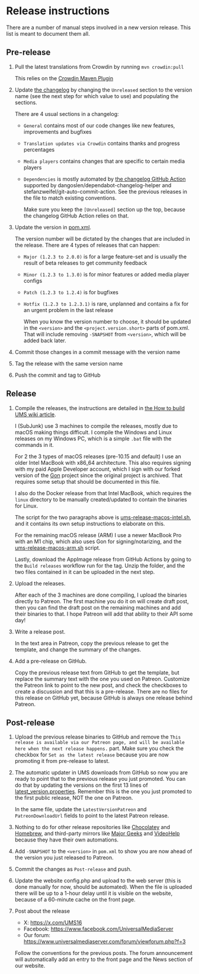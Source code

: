 # Release instructions

There are a number of manual steps involved in a new version release. This list is meant to document them all.

## Pre-release

1. Pull the latest translations from Crowdin by running `mvn crowdin:pull`

     This relies on the [Crowdin Maven Plugin](https://github.com/DigitalMediaServer/crowdin-maven-plugin/)
1. Update [the changelog](./CHANGELOG.md) by changing the `Unreleased` section to the version name (see the next step for which value to use) and populating the sections.

     There are 4 usual sections in a changelog:
   - `General` contains most of our code changes like new features, improvements and bugfixes
   - `Translation updates via Crowdin` contains thanks and progress percentages
   - `Media players` contains changes that are specific to certain media players
   - `Dependencies` is mostly automated by [the changelog GitHub Action](https://github.com/UniversalMediaServer/UniversalMediaServer/blob/47ed539c03f01f5198988a9a2388ae2aafc5a998/.github/workflows/ci.yaml#L258-L276) supported by dangoslen/dependabot-changelog-helper and stefanzweifel/git-auto-commit-action.
      See the previous releases in the file to match existing conventions.

      Make sure you keep the `[Unreleased]` section up the top, because the changelog GitHub Action relies on that.

1. Update the version in [pom.xml](./pom.xml).

     The version number will be dictated by the changes that are included in the release. There are 4 types of releases that can happen:
   - `Major (1.2.3 to 2.0.0)` is for a large feature-set and is usually the result of beta releases to get community feedback
   - `Minor (1.2.3 to 1.3.0)` is for minor features or added media player configs
   - `Patch (1.2.3 to 1.2.4)` is for bugfixes
   - `Hotfix (1.2.3 to 1.2.3.1)` is rare, unplanned and contains a fix for an urgent problem in the last release

     When you know the version number to choose, it should be updated in the `<version>` and the `<project.version.short>` parts of pom.xml. That will include removing `-SNAPSHOT` from `<version>`, which will be added back later.

1. Commit those changes in a commit message with the version name
1. Tag the release with the same version name
1. Push the commit and tag to GitHub

## Release

1. Compile the releases, the instructions are detailed in [the How to build UMS wiki article](https://github.com/UniversalMediaServer/UniversalMediaServer/wiki/How-to-build-UMS).

     I (SubJunk) use 3 machines to compile the releases, mostly due to macOS making things difficult. I compile the Windows and Linux releases on my Windows PC, which is a simple `.bat` file with the commands in it.

     For 2 the 3 types of macOS releases (pre-10.15 and default) I use an older Intel MacBook with x86_64 architecture. This also requires signing with my paid Apple Developer account, which I sign with our forked version of the [Gon](https://github.com/UniversalMediaServer/gon) project since the original project is archived. That requires some setup that should be documented in this file.

     I also do the Docker release from that Intel MacBook, which requires the `linux` directory to be manually created/updated to contain the binaries for Linux.

     The script for the two paragraphs above is [ums-release-macos-intel.sh](./scripts/ums-release-macos-intel.sh), and it contains its own setup instructions to elaborate on this.

     For the remaining macOS release (ARM) I use a newer MacBook Pro with an M1 chip, which also uses Gon for signing/notarizing, and the [ums-release-macos-arm.sh](./scripts/ums-release-macos-arm.sh) script.

     Lastly, download the AppImage release from GitHub Actions by going to the `Build releases` workflow run for the tag. Unzip the folder, and the two files contained in it can be uploaded in the next step.

1. Upload the releases.

     After each of the 3 machines are done compiling, I upload the binaries directly to Patreon. The first machine you do it on will create draft post, then you can find the draft post on the remaining machines and add their binaries to that. I hope Patreon will add that ability to their API some day!

1. Write a release post.

     In the text area in Patreon, copy the previous release to get the template, and change the summary of the changes.

1. Add a pre-release on GitHub.

     Copy the previous release text from GitHub to get the template, but replace the summary text with the one you used on Patreon. Customize the Patreon link to point to the new post, and check the checkboxes to create a discussion and that this is a pre-release. There are no files for this release on GitHub yet, because GitHub is always one release behind Patreon.

## Post-release

1. Upload the previous release binaries to GitHub and remove the `This release is available via our Patreon page, and will be available here when the next release happens.` part. Make sure you check the checkbox for `Set as the latest release` because you are now promoting it from pre-release to latest.

1. The automatic updater in UMS downloads from GitHub so now you are ready to point that to the previous release you just promoted. You can do that by updating the versions on the first 13 lines of [latest_version.properties](./src/main/external-resources/update/latest_version.properties#L1-L13). Remember this is the one you just promoted to the first public release, NOT the one on Patreon.

    In the same file, update the `LatestVersionPatreon` and `PatreonDownloadUrl` fields to point to the latest Patreon release.

1. Nothing to do for other release repositories like [Chocolatey](https://community.chocolatey.org/packages/ums) and [Homebrew](https://formulae.brew.sh/cask/universal-media-server), and third-party mirrors like [Major Geeks](https://www.majorgeeks.com/files/details/universal_media_server.html) and [VideoHelp](https://www.videohelp.com/software/Universal-Media-Server) because they have their own automations.

1. Add `-SNAPSHOT` to the `<version>` in `pom.xml` to show you are now ahead of the version you just released to Patreon.

1. Commit the changes as `Post-release` and push.

1. Update the website config.php and upload to the web server (this is done manually for now, should be automated). When the file is uploaded there will be up to a 1-hour delay until it is visible on the website, because of a 60-minute cache on the front page.

1. Post about the release

     - X: https://x.com/UMS16
     - Facebook: https://www.facebook.com/UniversalMediaServer
     - Our forum: https://www.universalmediaserver.com/forum/viewforum.php?f=3

     Follow the conventions for the previous posts. The forum announcement will automatically add an entry to the front page and the News section of our website.